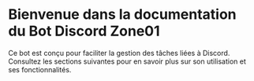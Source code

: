 # Bienvenue dans la documentation du Bot Discord Zone01

Ce bot est conçu pour faciliter la gestion des tâches liées à Discord. Consultez les sections suivantes pour en savoir plus sur son utilisation et ses fonctionnalités.
